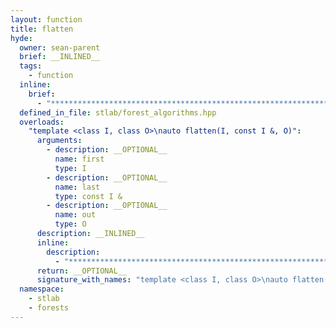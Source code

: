 ```yaml
---
layout: function
title: flatten
hyde:
  owner: sean-parent
  brief: __INLINED__
  tags:
    - function
  inline:
    brief:
      - "***********************************************************************************************"
  defined_in_file: stlab/forest_algorithms.hpp
  overloads:
    "template <class I, class O>\nauto flatten(I, const I &, O)":
      arguments:
        - description: __OPTIONAL__
          name: first
          type: I
        - description: __OPTIONAL__
          name: last
          type: const I &
        - description: __OPTIONAL__
          name: out
          type: O
      description: __INLINED__
      inline:
        description:
          - "***********************************************************************************************"
      return: __OPTIONAL__
      signature_with_names: "template <class I, class O>\nauto flatten(I first, const I & last, O out)"
  namespace:
    - stlab
    - forests
---
```

